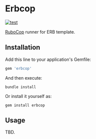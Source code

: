 # Erbcop

[![test](https://github.com/r7kamura/erbcop/actions/workflows/test.yml/badge.svg)](https://github.com/r7kamura/erbcop/actions/workflows/test.yml)

[RuboCop](https://github.com/rubocop/rubocop) runner for ERB template.

## Installation

Add this line to your application's Gemfile:

```ruby
gem 'erbcop'
```

And then execute:

```
bundle install
```

Or install it yourself as:

```
gem install erbcop
```

## Usage

TBD.
